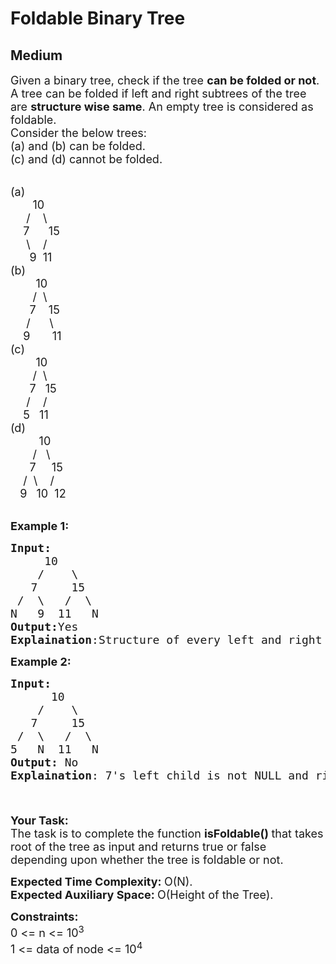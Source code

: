 # Foldable Binary Tree
##  Medium 
<div class="problems_problem_content__Xm_eO"><p><span style="font-size:18px">Given a binary tree, check if the tree <strong>can be folded or not</strong>. A tree can be folded if left and right subtrees of the tree are <strong>structure wise same</strong>. An empty tree is considered as foldable.<br>
Consider the below trees:<br>
(a) and (b) can be folded.<br>
(c) and (d) cannot be folded.</span></p>

<div><br>
<span style="font-size:18px">(a)<br>
&nbsp;&nbsp;&nbsp;&nbsp;&nbsp;&nbsp; 10<br>
&nbsp;&nbsp;&nbsp;&nbsp; /&nbsp;&nbsp;&nbsp; \<br>
&nbsp;&nbsp;&nbsp; 7&nbsp;&nbsp;&nbsp;&nbsp;&nbsp; 15<br>
&nbsp;&nbsp;&nbsp;&nbsp; \&nbsp;&nbsp;&nbsp; /<br>
&nbsp;&nbsp;&nbsp;&nbsp;&nbsp; 9&nbsp; 11</span></div>

<div><span style="font-size:18px">(b)<br>
&nbsp;&nbsp;&nbsp;&nbsp;&nbsp;&nbsp;&nbsp; 10<br>
&nbsp;&nbsp;&nbsp;&nbsp;&nbsp;&nbsp; /&nbsp; \<br>
&nbsp;&nbsp;&nbsp;&nbsp;&nbsp; 7&nbsp;&nbsp;&nbsp; 15<br>
&nbsp;&nbsp;&nbsp;&nbsp; /&nbsp;&nbsp;&nbsp;&nbsp;&nbsp; \<br>
&nbsp;&nbsp;&nbsp; 9&nbsp;&nbsp;&nbsp;&nbsp;&nbsp;&nbsp; 11</span></div>

<div><span style="font-size:18px">(c)<br>
&nbsp;&nbsp;&nbsp;&nbsp;&nbsp;&nbsp;&nbsp; 10<br>
&nbsp;&nbsp;&nbsp;&nbsp;&nbsp;&nbsp; /&nbsp; \<br>
&nbsp;&nbsp;&nbsp;&nbsp;&nbsp; 7&nbsp;&nbsp; 15<br>
&nbsp;&nbsp;&nbsp;&nbsp; /&nbsp;&nbsp;&nbsp; /<br>
&nbsp;&nbsp;&nbsp; 5&nbsp;&nbsp; 11</span></div>

<div><span style="font-size:18px">(d)</span></div>

<div><span style="font-size:18px">&nbsp;&nbsp;&nbsp;&nbsp;&nbsp;&nbsp;&nbsp;&nbsp; 10<br>
&nbsp;&nbsp;&nbsp;&nbsp;&nbsp;&nbsp; /&nbsp;&nbsp; \<br>
&nbsp;&nbsp;&nbsp;&nbsp;&nbsp; 7&nbsp;&nbsp;&nbsp;&nbsp; 15<br>
&nbsp;&nbsp;&nbsp; /&nbsp; \&nbsp;&nbsp;&nbsp; /<br>
&nbsp;&nbsp; 9&nbsp;&nbsp; 10&nbsp; 12</span></div>

<div>&nbsp;</div>

<p><span style="font-size:18px"><strong>Example 1:</strong></span></p>

<pre><span style="font-size:18px"><strong>Input:
</strong>&nbsp; &nbsp;&nbsp; 10
 &nbsp; &nbsp;/&nbsp;&nbsp; &nbsp;\
 &nbsp; 7&nbsp; &nbsp;&nbsp; 15
 /&nbsp; \&nbsp;  /&nbsp; \
N&nbsp; &nbsp;9&nbsp; 11&nbsp; &nbsp;N
<strong>Output:</strong>Yes
<strong>Explaination</strong>:Structure of every left and right subtree are same. </span>
</pre>

<p><span style="font-size:18px"><strong>Example 2:</strong></span></p>

<pre><span style="font-size:18px"><strong>Input:
</strong>&nbsp; &nbsp;   10
  &nbsp; /&nbsp; &nbsp; \
   7&nbsp; &nbsp; &nbsp;15
 /&nbsp; \&nbsp; &nbsp;/&nbsp; \
5&nbsp;&nbsp; N&nbsp; 11   N
<strong>Output: </strong>No
<strong>Explaination</strong>: 7's left child is not NULL and right child is NULL. That's why the tree is not foldable. <strong>

</strong></span>
</pre>

<p><span style="font-size:18px"><strong>Your Task:</strong><br>
The task is to complete the function <strong>isFoldable() </strong>that takes root of the tree as input and returns true or false depending upon whether the tree is foldable or not.</span></p>

<p dir="ltr"><span style="font-size:18px"><strong>Expected Time Complexity: </strong>O(N).<br>
<strong>Expected Auxiliary Space: </strong>O(Height of the Tree).</span></p>

<p><span style="font-size:18px"><strong>Constraints:</strong><br>
0 &lt;= n &lt;= 10<sup>3</sup><br>
1 &lt;= data of node &lt;= 10<sup>4</sup></span></p>
</div>